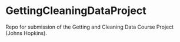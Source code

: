 # GettingCleaningDataProject
Repo for submission of the Getting and Cleaning Data Course Project (Johns Hopkins).

